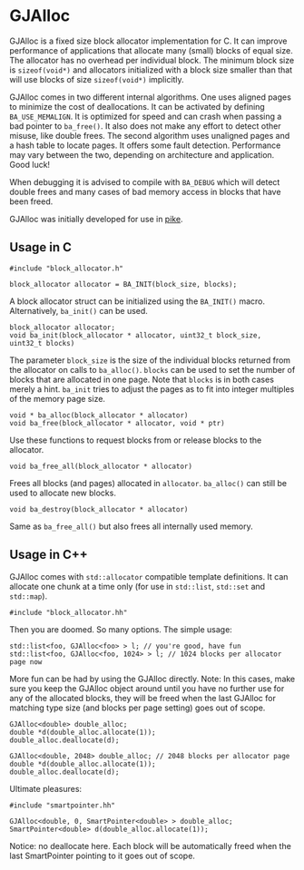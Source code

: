 # GJAlloc

  GJAlloc is a fixed size block allocator implementation for C. It can
  improve performance of applications that allocate many (small) blocks of
  equal size. The allocator has no overhead per individual block. The minimum
  block size is `sizeof(void*)` and allocators initialized with a block size
  smaller than that will use blocks of size `sizeof(void*)` implicitly.

  GJAlloc comes in two different internal algorithms. One uses aligned pages
  to minimize the cost of deallocations. It can be activated by defining
  `BA_USE_MEMALIGN`. It is optimized for speed and can crash when passing a
  bad pointer to `ba_free()`. It also does not make any effort to detect other
  misuse, like double frees.
  The second algorithm uses unaligned pages and a hash table to locate pages.
  It offers some fault detection. Performance may vary between the two,
  depending on architecture and application. Good luck!

  When debugging it is advised to compile with `BA_DEBUG` which will detect
  double frees and many cases of bad memory access in blocks that have been
  freed.

  GJAlloc was initially developed for use in [pike](http://pike.ida.liu.se).

## Usage in C

    #include "block_allocator.h"

    block_allocator allocator = BA_INIT(block_size, blocks);

  A block allocator struct can be initialized using the `BA_INIT()` macro.
  Alternatively, `ba_init()` can be used.

    block_allocator allocator;
    void ba_init(block_allocator * allocator, uint32_t block_size, uint32_t blocks)

  The parameter `block_size` is the size of the individual blocks returned
  from the allocator on calls to `ba_alloc()`. `blocks` can be used to set
  the number of blocks that are allocated in one page. Note that `blocks` is
  in both cases merely a hint. `ba_init` tries to adjust the pages as to fit
  into integer multiples of the memory page size. 

    void * ba_alloc(block_allocator * allocator)
    void ba_free(block_allocator * allocator, void * ptr)

  Use these functions to request blocks from or release blocks to the
  allocator.

    void ba_free_all(block_allocator * allocator)

  Frees all blocks (and pages) allocated in `allocator`. `ba_alloc()` can
  still be used to allocate new blocks.

    void ba_destroy(block_allocator * allocator)

  Same as `ba_free_all()` but also frees all internally used memory.

## Usage in C++

  GJAlloc comes with `std::allocator` compatible template definitions. It can
  allocate one chunk at a time only (for use in `std::list`, `std::set`
  and `std::map`).

    #include "block_allocator.hh"

  Then you are doomed. So many options.
  The simple usage:

    std::list<foo, GJAlloc<foo> > l; // you're good, have fun
    std::list<foo, GJAlloc<foo, 1024> > l; // 1024 blocks per allocator page now

  More fun can be had by using the GJAlloc directly.
  Note: In this cases, make sure you keep the GJAlloc object around until you
        have no further use for any of the allocated blocks, they will be
	freed when the last GJAlloc for matching type size (and blocks per
	page setting) goes out of scope.

    GJAlloc<double> double_alloc;
    double *d(double_alloc.allocate(1));
    double_alloc.deallocate(d);

    GJAlloc<double, 2048> double_alloc; // 2048 blocks per allocator page
    double *d(double_alloc.allocate(1));
    double_alloc.deallocate(d);

  Ultimate pleasures:

    #include "smartpointer.hh"

    GJAlloc<double, 0, SmartPointer<double> > double_alloc;
    SmartPointer<double> d(double_alloc.allocate(1));

  Notice: no deallocate here. Each block will be automatically freed when
  the last SmartPointer pointing to it goes out of scope.
